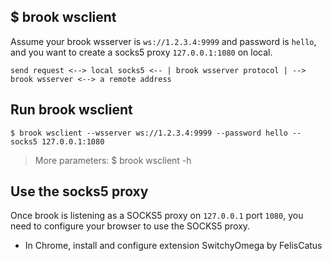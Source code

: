 ## $ brook wsclient

Assume your brook wsserver is `ws://1.2.3.4:9999` and password is `hello`, and you want to create a socks5 proxy `127.0.0.1:1080` on local.

```
send request <--> local socks5 <-- | brook wsserver protocol | --> brook wsserver <--> a remote address
```

## Run brook wsclient

```
$ brook wsclient --wsserver ws://1.2.3.4:9999 --password hello --socks5 127.0.0.1:1080
```

> More parameters: $ brook wsclient -h

## Use the socks5 proxy

Once brook is listening as a SOCKS5 proxy on `127.0.0.1` port `1080`, you need to configure your browser to use the SOCKS5 proxy.

* In Chrome, install and configure extension SwitchyOmega by FelisCatus
